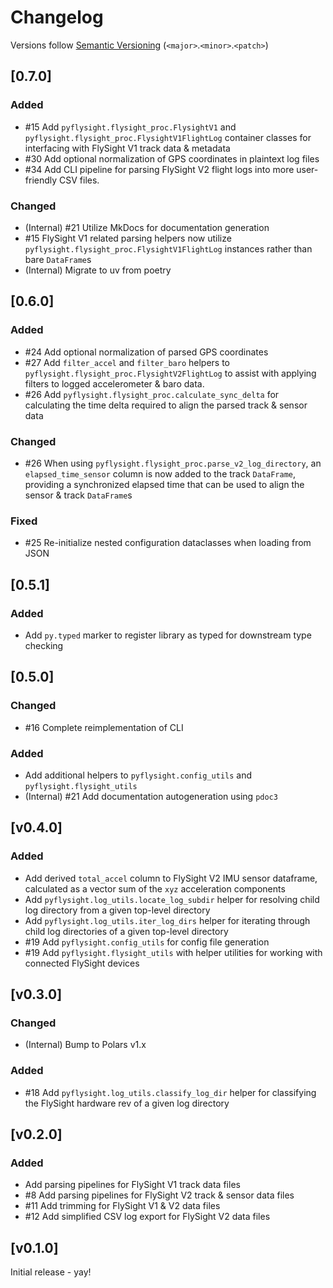 # Changelog
Versions follow [Semantic Versioning](https://semver.org/spec/v2.0.0.html) (`<major>`.`<minor>`.`<patch>`)

## [0.7.0]
### Added
* #15 Add `pyflysight.flysight_proc.FlysightV1` and `pyflysight.flysight_proc.FlysightV1FlightLog` container classes for interfacing with FlySight V1 track data & metadata
* #30 Add optional normalization of GPS coordinates in plaintext log files
* #34 Add CLI pipeline for parsing FlySight V2 flight logs into more user-friendly CSV files.

### Changed
* (Internal) #21 Utilize MkDocs for documentation generation
* #15 FlySight V1 related parsing helpers now utilize `pyflysight.flysight_proc.FlysightV1FlightLog` instances rather than bare `DataFrame`s
* (Internal) Migrate to uv from poetry

## [0.6.0]
### Added
* #24 Add optional normalization of parsed GPS coordinates
* #27 Add `filter_accel` and `filter_baro` helpers to `pyflysight.flysight_proc.FlysightV2FlightLog` to assist with applying filters to logged accelerometer & baro data.
* #26 Add `pyflysight.flysight_proc.calculate_sync_delta` for calculating the time delta required to align the parsed track & sensor data

### Changed
* #26 When using `pyflysight.flysight_proc.parse_v2_log_directory`, an `elapsed_time_sensor` column is now added to the track `DataFrame`, providing a synchronized elapsed time that can be used to align the sensor & track `DataFrame`s

### Fixed
* #25 Re-initialize nested configuration dataclasses when loading from JSON

## [0.5.1]
### Added
* Add `py.typed` marker to register library as typed for downstream type checking

## [0.5.0]
### Changed
* #16 Complete reimplementation of CLI

### Added
* Add additional helpers to `pyflysight.config_utils` and `pyflysight.flysight_utils`
* (Internal) #21 Add documentation autogeneration using `pdoc3`

## [v0.4.0]
### Added
* Add derived `total_accel` column to FlySight V2 IMU sensor dataframe, calculated as a vector sum of the `xyz` acceleration components
* Add `pyflysight.log_utils.locate_log_subdir` helper for resolving child log directory from a given top-level directory
* Add `pyflysight.log_utils.iter_log_dirs` helper for iterating through child log directories of a given top-level directory
* #19 Add `pyflysight.config_utils` for config file generation
* #19 Add `pyflysight.flysight_utils` with helper utilities for working with connected FlySight devices

## [v0.3.0]
### Changed
* (Internal) Bump to Polars v1.x

### Added
* #18 Add `pyflysight.log_utils.classify_log_dir` helper for classifying the FlySight hardware rev of a given log directory

## [v0.2.0]
### Added
* Add parsing pipelines for FlySight V1 track data files
* #8 Add parsing pipelines for FlySight V2 track & sensor data files
* #11 Add trimming for FlySight V1 & V2 data files
* #12 Add simplified CSV log export for FlySight V2 data files

## [v0.1.0]
Initial release - yay!
